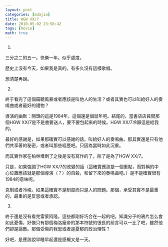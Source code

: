 ```yaml
---
layout: post
categories: [adajio]
title: HGW XX/7
date: 2010-05-02 23:58:42
tags: [movie]
math: true
---
```



1.
三分之二的五一。快樂一年。似乎虛度。

歷史上沒有今天，如果我是真的。有多久沒有這樣歌唱。

想清楚再說。

2.
終于看完了這個竊聽風暴或者應該是叫他人的生活？或者其實也可以叫給好人的奏鳴曲或者最好的禮物？

導演的幽默：開頭的這是1984年，這個還是個鼠年吧。結尾的，當書店店員問那個HGW XX/7是不是書要送人，要不要包起來的時候。HGW XX/7冷靜這是給我的。

最好的感謝是，如果那確實可以感謝的話。叫給好人的奏鳴曲。那其實還是只有他們共享著的秘密，或者叫那些經歷吧。只因為當時如此沉重。

而其實作家在柏林墻倒了之後是沒有寫作的了，除了是為了HGW XX/7。

只是，如果強調了HGW XX/7的改變的話（這確實應該是一個重點，而對稱的中心位置應該就是那個導演（？）的自殺，和留下來的奏鳴曲吧。）是不是確實很有1984的意味呢。

克制或者冷峻。如果這確實不是制度而只是人的問題。那個，承受其實不是最重的，最重的是反思或者承認。

3.
終于還是沒有看完雷蒙阿隆。這些都剛好巧合在一起的吧。知識分子的鴉片怎么會如此憂傷，好像只有那個梅洛龐帝的那本符號的很長的前言可以一比了吧，雖然他們卻是論敵。那個受傷的我思或者是憂郁的政治理性？

好吧，是應該說早睡早起還是感概又是一天。
